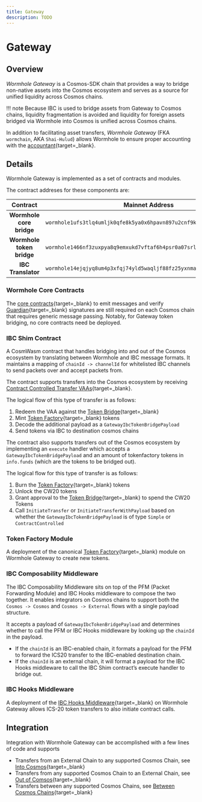 ```yaml
---
title: Gateway
description: TODO
---
```


<!--
[link](#){target=\_blank}
![img description](/images/learn/introduction/introduction-1.webp)
`
```ts
--8<-- 'code/learn/infrastructure/VAAs/header.js'
```
=== "Testnet"
```sh
```
```text
```
- `variable` ++"type"++ - description
-->

# Gateway 

## Overview

_Wormhole Gateway_ is a Cosmos-SDK chain that provides a way to bridge non-native assets into the Cosmos ecosystem and serves as a source for unified liquidity across Cosmos chains.

!!! note
    Because IBC is used to bridge assets from Gateway to Cosmos chains, liquidity fragmentation is avoided and liquidity for foreign assets bridged via Wormhole into Cosmos is unified across Cosmos chains.

In addition to facilitating asset transfers, _Wormhole Gateway_ (FKA `wormchain`, AKA `Shai-Hulud`) allows Wormhole to ensure proper accounting with the [accountant](https://github.com/wormhole-foundation/wormhole/blob/main/whitepapers/0011_accountant.md){target=\_blank}. 

## Details

Wormhole Gateway is implemented as a set of contracts and modules.

The contract addreses for these components are:

|   **Contract**  |  **Mainnet Address**  |   **Testnet Address**    |
|:---------------:|:---------------------:|:------------------------:|
| **Wormhole core bridge** | `wormhole1ufs3tlq4umljk0qfe8k5ya0x6hpavn897u2cnf9k0en9jr7qarqqaqfk2j` |  `wormhole16jzpxp0e8550c9aht6q9svcux30vtyyyyxv5w2l2djjra46580wsazcjwp` |
| **Wormhole token bridge** | `wormhole1466nf3zuxpya8q9emxukd7vftaf6h4psr0a07srl5zw74zh84yjq4lyjmh` | `wormhole1aaf9r6s7nxhysuegqrxv0wpm27ypyv4886medd3mrkrw6t4yfcnst3qpex` |
| **IBC Translator** | `wormhole14ejqjyq8um4p3xfqj74yld5waqljf88fz25yxnma0cngspxe3les00fpjx` | `wormhole1ctnjk7an90lz5wjfvr3cf6x984a8cjnv8dpmztmlpcq4xteaa2xs9pwmzk` |

### Wormhole Core Contracts

The [core contracts](/learn/messaging/core-contracts/){target=\_blank} to emit messages and verify [Guardian](/learn/infrastructure/guardians/){target=\_blank} signatures are still required on each Cosmos chain that requires generic message passing. Notably, for Gateway token bridging, no core contracts need be deployed.

### IBC Shim Contract

A CosmWasm contract that handles bridging into and out of the Cosmos ecosystem by translating between Wormhole and IBC message formats. It maintains a mapping of `chainId -> channelId` for whitelisted IBC channels to send packets over and accept packets from.

The contract supports transfers into the Cosmos ecosystem by receiving [Contract Controlled Transfer VAAs](/learn/infrastructure/vaas/){target=\_blank}.

The logical flow of this type of transfer is as follows:

1. Redeem the VAA against the [Token Bridge](/learn/messaging/token-nft-bridge/){target=\_blank}
2. Mint [Token Factory](/learn/messaging/gateway/#token-factory-module){target=\_blank} tokens
3. Decode the additional payload as a `GatewayIbcTokenBridgePayload`
4. Send tokens via IBC to destination cosmos chains

The contract also supports transfers out of the Cosmos ecosystem by implementing an `execute` handler which accepts a `GatewayIbcTokenBridgePayload` and an amount of tokenfactory tokens in `info.funds` (which are the tokens to be bridged out).

The logical flow for this type of transfer is as follows:

1. Burn the [Token Factory](/learn/messaging/gateway/#token-factory-module){target=\_blank} tokens
2. Unlock the CW20 tokens
3. Grant approval to the [Token Bridge](/learn/messaging/token-nft-bridge/){target=\_blank} to spend the CW20 Tokens
4. Call `InitiateTransfer` or `InitiateTransferWithPayload` based on whether the `GatewayIbcTokenBridgePayload` is of type `Simple` or `ContractControlled`

### Token Factory Module

A deployment of the canonical [Token Factory](https://github.com/CosmosContracts/juno/tree/v14.1.1/x/tokenfactory){target=\_blank} module on Wormhole Gateway to create new tokens.

### IBC Composability Middleware

The IBC Composability Middleware sits on top of the PFM (Packet Forwarding Module) and IBC Hooks middleware to compose the two together. It enables integrators on Cosmos chains to support both the `Cosmos -> Cosmos` and `Cosmos -> External` flows with a single payload structure.

It accepts a payload of `GatewayIbcTokenBridgePayload` and determines whether to call the PFM or IBC Hooks middleware by looking up the `chainId` in the payload.

- If the `chainId` is an IBC-enabled chain, it formats a payload for the PFM to forward the ICS20 transfer to the IBC-enabled destination chain.
- If the `chainId` is an external chain, it will format a payload for the IBC Hooks middleware to call the IBC Shim contract’s execute handler to bridge out.

### IBC Hooks Middleware

A deployment of the [IBC Hooks Middleware](https://github.com/osmosis-labs/osmosis/tree/v15.2.0/x/ibc-hooks){target=\_blank} on Wormhole Gateway allows ICS-20 token transfers to also initiate contract calls.

## Integration

Integration with Wormhole Gateway can be accomplished with a few lines of code and supports

- Transfers from an External Chain to any supported Cosmos Chain, see [Into Cosmos](/learn/messaging/gateway/#into-cosmos){target=\_blank}
- Transfers from any supported Cosmos Chain to an External Chain, see [Out of Comsos](/learn/messaging/gateway/#out-of-cosmos){target=\_blank}
- Transfers between any supported Cosmos Chains, see [Between Cosmos Chains](/learn/messaging/gateway/#between-cosmos-chains){target=\_blank}


